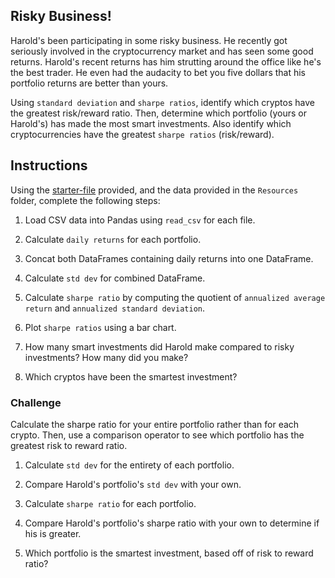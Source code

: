 ## Risky Business!

Harold's been participating in some risky business. He recently got seriously involved in the cryptocurrency market and has seen some good returns. Harold's recent returns has him strutting around the office like he's the best trader. He even had the audacity to bet you five dollars that his portfolio returns are better than yours.

Using `standard deviation` and `sharpe ratios`, identify which cryptos have the greatest risk/reward ratio. Then, determine which portfolio (yours or Harold's) has made the most smart investments. Also identify which cryptocurrencies have the greatest `sharpe ratios` (risk/reward).

## Instructions

Using the [starter-file](Unsolved/Core/risky_business.ipynb) provided, and the data provided in the `Resources` folder, complete the following steps:

1. Load CSV data into Pandas using `read_csv` for each file.

2. Calculate `daily returns` for each portfolio.

3. Concat both DataFrames containing daily returns into one DataFrame.

4. Calculate `std dev` for combined DataFrame.

5. Calculate `sharpe ratio` by computing the quotient of `annualized average return` and `annualized standard deviation`.

6. Plot `sharpe ratios` using a bar chart.

7. How many smart investments did Harold make compared to risky investments? How many did you make?

8. Which cryptos have been the smartest investment?

### Challenge

Calculate the sharpe ratio for your entire portfolio rather than for each crypto. Then, use a comparison operator to see which portfolio has the greatest risk to reward ratio.

1. Calculate `std dev` for the entirety of each portfolio.

2. Compare Harold's portfolio's `std dev` with your own.

3. Calculate `sharpe ratio` for each portfolio.

4. Compare Harold's portfolio's sharpe ratio with your own to determine if his is greater.

5. Which portfolio is the smartest investment, based off of risk to reward ratio?

